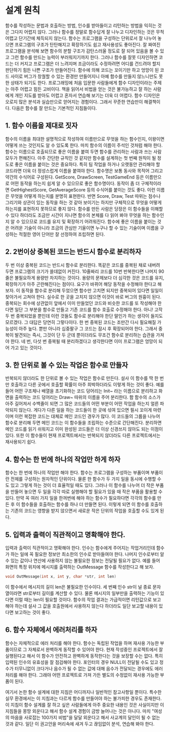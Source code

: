 # 설계 원칙
함수를 작성하는 문법과 호출하는 방법, 인수를 받아들이고 리턴하는 방법을 익히는 것은 그다지 어렵지 않다. 그러나 함수를 정말로 함수답게 잘 나누고 디자인하는 것은 무척 어렵고 단기간에 체득되지 않는다. 함수는 프로그램을 구성하는 단위로서 잘 나누어 놓으면 프로그램의 구조가 탄탄해지고 확장하기도 쉽고 재사용성도 좋아진다. 잘 짜여진 프로그램을 분석해 보면 함수의 분할 구조가 감탄스러울 정도로 잘 되어 있음을 볼 수 있고 그런 함수를 만드는 능력이 부러워지기까지 한다.
그러나 함수를 잘못 디자인하면 코드는 더 커지고 프로그램은 더 느려지며 조금이라도 수정하려면 어디를 건드려야 할지 판단하기 힘든 나쁜 구조가 만들어진다. 함수에 의해 코드는 꼬이기만 하고 엉망이 된 코드 사이로 버그가 창궐할 수 있는 환경만 만들어지니 아예 함수를 만들지 않느니만도 못한 상태가 되기도 한다.
프로그래밍에 처음 입문한 사람들에게 함수 디자인이라는 주제는 아주 어렵고 힘든 고비이다. 책을 읽어서 비법을 얻는 것은 불가능하고 잘 하는 사람에게 개인 지도를 받아도 어렵고 혼자서 연습해 보기는 더욱 더 어렵다. 함수 디자인은 오로지 많은 분석과 실습만으로 얻어지는 경험이다. 그래서 꾸준한 연습만이 해결책이다. 다음은 함수를 잘 만드는 기본적인 지침들이다.

## 1. 함수 이름을 제대로 짓자
함수의 이름을 최대한 설명적으로 작성하여 이름만으로 무엇을 하는 함수인지, 이왕이면 어떻게 쓰는 것인지도 알 수 있도록 한다. 마치 함수의 이름이 주석인 것처럼 해야 한다. 함수는 이름으로 호출되므로 좋은 이름을 붙여 두면 함수를 관리하는 사람과 쓰는 사람 모두가 편해진다. 아주 간단한 규칙인 것 같지만 함수를 설계하는 첫 번째 원칙이 될 정도로 좋은 이름을 붙이는 것은 중요하다. 특히 팀 작업을 하거나 오랫동안 관리해야 할 코드라면 더욱 더 정성스럽게 이름을 붙여야 한다.
함수명은 보통 동사와 목적어 그리고 약간의 수식어로 구성된다. GetScore, DrawScreen, TestGameEnd 등은 이름만으로 어떤 동작을 하는지 쉽게 알 수 있으므로 좋은 함수명이다. 동작이 좀 더 구체적이라면 GetHighestScore, GetAverageScore 등의 수식어를 붙이는 것도 좋다. 이런 이름은 무엇을 어떻게 하는지를 분명히 표현한다.
반면 Score, Draw, Test 따위는 점수나 그리기와 상관이 있는 동작을 하는 것 같아 보이기는 하지만 구체적으로 무엇을 어떻게 하는지를 표현하지 못하므로 좋지 않다. 함수를 만든 사람은 당장은 이 함수들을 이해할 수 있다 하더라도 조금만 시간이 지나면 함수의 본체를 다 읽어 봐야 무엇을 하는 함수인지 알 수 있으므로 코드를 유지 및 확장하기 어려워진다. 함수에 좋은 이름을 붙이는 것은 어려운 기술이 아니라 조금의 관심만 기울이면 누구나 할 수 있는 기술이며 이름을 구성하는 적절한 영어 단어만 잘 선정하여 조립하면 된다.

## 2. 2번이상 중복된 코드는 반드시 함수로 분리하자
두 번 이상 중복된 코드는 반드시 함수로 분리한다. 똑같은 코드를 중복된 채로 내버려 두면 프로그램의 크기가 쓸데없이 커진다. 10줄짜리 코드를 10번 반복한다면 나머지 90줄은 불필요하게 용량만 차지하는 것이다. 용량의 문제보다 더 심각한 것은 코드를 유지, 확장하기가 아주 곤란해진다는 점이다. 요구가 바뀌어 해당 동작을 수정해야 한다고 해 보자. 이 동작을 함수로 분리해 두었으면 함수만 고치면 되지만 중복되어 있다면 일일이 찾아가서 고쳐야 한다. 실수로 한 곳을 고치지 않으면 이것이 바로 버그의 원흉이 된다.
중복되는 회수에 상관없이 앞에서 이미 만들었던 코드와 비슷한 코드를 또 작성해야 한다면 일단 그 부분을 함수로 만들고 기존 코드를 함수 호출로 수정해야 한다. 
아니! 고작 두 번 중복되었을 뿐인데 이런 것들도 함수로 분리해야 한단 말인가 하는 생각이 들지도 모르겠다. 그 대답은 당연히 그렇다이다. 한 번 중복된 코드는 조만간 다시 필요해질 가능성이 아주 높다. 뿐만 아니라 십중팔구 그 코드는 잠시 후 확장되어야 한다. 그래서 중복이 발견되는 즉시, 그것이 단 두 군데 뿐이더라도 무조건 함수로 분리하는 습관을 가져야 한다. 네 번, 다섯 번 중복될 때 분리하겠다고 생각한다면 이미 프로그램은 엉망이 되어 가고 있는 것이다.

## 3. 한 단위로 볼 수 있는 작업은 함수로 만들자
반복되지 않더라도 한 단위로 볼 수 있는 작업은 함수로 만든다. 설사 이 함수를 딱 한 번만 호출하고 다른 곳에서 호출할 확률이 아주 희박하더라도 이렇게 하는 것이 좋다. 예를 들어 어떤 구조체나 배열을 초기화하는 코드 덩어리는 Init~ 라는 이름으로 분리하고 화면을 출력하는 코드 덩어리는 Draw~ 따위의 이름을 주어 분리한다.
함 함수의 소스가 아주 길어져서 수백줄이 되면 그 많은 코드들의 어떤 부분이 어떤 작업을 하는지 얼른 파악되지 않는다. 게다가 다른 일을 하는 코드들이 한 곳에 섞여 있으면 필시 꼬이게 마련이며 이런 복잡한 코드는 대체로 메인 코드인 경우가 많다. 이 코드들의 그룹을 나누어 함수로 분리해 두면 메인 코드는 이 함수들을 조립하는 수준으로 간단해진다.
분리하면 메인 코드를 읽기 쉬워지고 이미 완성된 코드들은 더 이상 신경쓰지 않아도 되는 이점이 있다. 또한 이 함수들이 현재 프로젝트에서는 반복되지 않더라도 다른 프로젝트에서는 재사용되기 쉽다.

## 4. 함수는 한 번에 하나의 작업만 하게 하자 
함수는 한 번에 하나의 작업만 해야 한다. 함수는 프로그램을 구성하는 부품이며 부품이란 전체를 구성하는 원자적인 단위이다. 물론 한 함수가 두 가지 일을 동시에 수행할 수도 있고 그렇게 하는 것이 더 효율적일 때도 있다. 그러나 이 함수를 나누어 더 작은 부품을 만들어 놓으면 두 일을 각각 따로 실행해야 할 필요가 있을 때 작은 부품을 활용할 수 있다. 만약 꼭 여러 가지 일을 한꺼번에 해야 하는 함수가 필요하다면 각각의 함수를 만든 후 이 함수들을 호출하는 함수를 하나 더 만들면 된다. 이렇게 되면 이 함수를 호출하는 기존의 코드는 영향을 받지 않으면서 새로운 작은 단위의 작업을 호출할 수도 있게 된다.

## 5. 입력과 출력이 직관적이고 명확해야 한다.
입력과 출력이 직관적이고 명확해야 한다. 인수는 함수에게 주어지는 작업거리인데 함수가 하는 일에 꼭 필요한 정보만 최소한의 인수로 받아들여야 한다. 나머지 인수로부터 알 수 있는 값이나 연산에 사용하지 않는 불필요한 정보는 전달될 필요가 없다. 예를 들어 화면의 특정 위치에 메시지를 출력하는 OutMessage 함수를 작성한다고 해 보자.

``` c
void OutMessage(int x, int y, char *str, int len)
```
이 함수에서 메시지의 길이 len은 불필요한 인수이다. 세 번째 인수 str이 널 종료 문자열이라면 str로부터 길이를 계산할 수 있다. 물론 메시지의 일부만을 출력하는 기능이 있다면 이럴 때는 len이 필요할 것이다. 함수의 작업 결과는 가급적이면 리턴값으로 보고해야 하는데 설사 그 값을 호출원에서 사용하지 않는다 하더라도 일단 보고할 내용이 있다면 보고하는 것이 좋다.

## 6. 함수 자체에서 에러처리를 하자
함수는 자체적으로 에러 처리를 해야 한다. 함수는 독립된 작업을 하며 재사용 가능한 부품이므로 그 자체로서 완벽하게 동작할 수 있어야 한다. 현재 작성중인 프로젝트에서 잘 실행된다고 해서 이 함수가 안전하고 완벽하게 동작한다는 것을 보장할 수는 없다. 특히 입력된 인수의 유효성을 잘 점검해야 한다. 포인터의 경우 NULL이 전달될 수도 있고 정수가 터무니없이 크다거나 음수가 될 수 없는 값에 대해 음수가 전달되는 경우에도 에러 처리를 해야 한다. 그래야 어떤 프로젝트로 가져 가든 별도의 수정없이 재사용 가능한 부품이 된다.

여기서 논한 함수 설계에 대한 지침은 어디까지나 일반적인 참고사항일 뿐이다. 특수한 실무 환경에서는 이 지침과는 다르게 함수를 만들어야 하는 불가피한 경우도 존재한다. 이 지침이 함수 설계를 잘 하고 싶은 사람들에게 아주 중요한 내용인 것은 사실이지만 이 지침들을 몽땅 외운다고 해서 함수 설계 경험이 금방 늘어나는 것은 아니다. 마치 "여성의 마음을 사로잡는 100가지 비법"을 달달 외운다고 해서 사교계의 달인이 될 수 없는 것과 같다. 일단 이 권고안을 머리속에 새겨 두고 끊임없이 분석, 연습해 봐야 한다.


